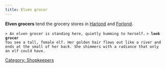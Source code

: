 ```yaml
---
title: Elven grocer
---
```


**Elven grocers** tend the grocery stores in
[Harlond](Harlond_Grocer "wikilink") and
[Forlond](Forlond_Grocer "wikilink").

`> An elven grocer is standing here, quietly humming to herself.`
`> `**`look grocer`**
`You see a tall, female elf. Her golden hair flows out like a river and`
`ends at the small of her back. She shimmers with a radiance that only`
`an elf could have.`

[Category: Shopkeepers](Category:_Shopkeepers "wikilink")